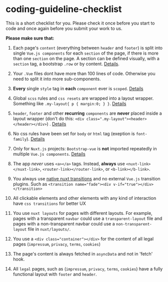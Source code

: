 # coding-guideline-checklist

This is a short checklist for you. Please check it once before you start to code and once again before you submit your work to us.

**Please make sure that:**

1. Each page's `content` (everything between `header` and `footer`) is split into single `Vue.js components` for each `section` of the page, if there is more than one `section` on the page. A section can be defined visually, with a `section` tag, a bootstrap `.row` or by content. [Details](https://github.com/Webhikers-Docs/code-architecture#modular-components).

2. Your `.Vue` files dont have more than 100 lines of code. Otherwise you need to split it into more sub-components.

3. **Every** single `style` tag in **each** `component` ever is `scoped`. [Details](https://github.com/Webhikers-Docs/code-architecture#scoped-style)  

4. Global `scss` rules and `css resets` are wrapped into a layout wrapper. Something like `.my-layout{ p { margin:0; } }`. [Details](https://github.com/Webhikers-Docs/code-architecture#global-css)  

5. `header`, `footer` and other **recurring** `components` are **never** placed inside a layout wrapper (don't do this: `<div class=".my-layout"><header></header></div>`) . [Details](https://github.com/Webhikers-Docs/code-architecture#recurring-components)  

6. No css rules have been set for `body` or `html` tag (exeption is `font-family`). [Details](https://github.com/Webhikers-Docs/code-architecture#html-root)  

7. Only for `Nuxt.js` projects: `Bootstrap-vue` is **not** imported repeatedly in multiple `Vue.js components`. [Details](https://github.com/Webhikers-Docs/nuxt-bootstrap-doc)  

8. The app *never* uses `<a></a>` tags. Instead, **always** use `<nuxt-link></nuxt-link>`, `<router-link></router-link>`, or `<b-link></b-link>`.
    
9. You always use [native nuxt transitions](https://nuxtjs.org/docs/2.x/features/transitions) and no external `Vue.js` transition plugins. Such as `<transition name="fade"><div v-if="true"></div></transition>`
        
10. All clickable elements and other elements with any kind of interaction have `css transitions` for better UX
11. You use `nuxt layouts` for pages with different layouts. For example, pages with a transparent `navbar` could use a `transparent-layout` file and pages with a non-transparent navbar could use a `non-transparent-layout` file in `nuxt/layouts/`.

12. You use a `<div class="container"></div>` for the content of all legal pages (`impressum`, `privacy`, `terms`, `cookies`)

13. The page's content is always fetched in `asyncData` and not in 'fetch' hook.

14. All `legal` pages, such as (`impressum`, `privacy`, `terms`, `cookies`) have a fully functional layout with `footer` and `header`.
